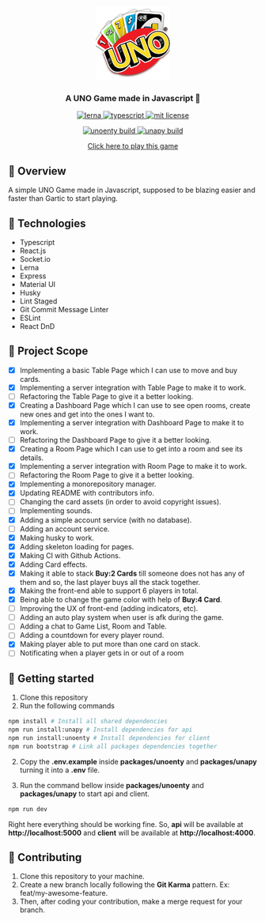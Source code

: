 <p align="center">
	<img src="./assets/uno_icon.png" height="150" width="150" alt="icon example" />
</p>	

<h3 align="center">
  A UNO Game made in Javascript 🎴
</h3>

<p align="center">
	<a href="https://lerna.js.org/">
		<img alt="lerna" src="https://img.shields.io/badge/maintained%20with-lerna-cc00ff.svg" alt="maintained with lerna"/>
	</a>
	<a href="https://github.com/microsoft/TypeScript">
		<img alt="typescript" src="https://camo.githubusercontent.com/41c68e9f29c6caccc084e5a147e0abd5f392d9bc/68747470733a2f2f62616467656e2e6e65742f62616467652f547970655363726970742f7374726963742532302546302539462539322541412f626c7565">
	</a>
	<a href="https://github.com/guilhermebkel/uno-game">
		<img alt="mit license" src="https://img.shields.io/github/license/guilhermebkel/uno-game?color=0051ff" />
	</a>
</p>
<p align="center">
	<a href="https://github.com/guilhermebkel/uno-game">
		<img alt="unoenty build" src="https://github.com/guilhermebkel/uno-game/workflows/Unoenty%20CI/badge.svg" />
	</a>
	<a href="https://github.com/guilhermebkel/uno-game">
		<img alt="unapy build" src="https://github.com/guilhermebkel/uno-game/workflows/Unapy%20CI/badge.svg" />
	</a>
</p>

<p align="center">
	<a href="https://uno.guilherr.me">Click here to play this game</a>
</p>

## 📌 Overview

A simple UNO Game made in Javascript, supposed to be blazing easier and faster than Gartic to start playing. 

## 🔧 Technologies

- Typescript
- React.js
- Socket.io
- Lerna
- Express
- Material UI
- Husky
- Lint Staged
- Git Commit Message Linter
- ESLint
- React DnD

## 👣 Project Scope

- [X] Implementing a basic Table Page which I can use to move and buy cards.
- [X] Implementing a server integration with Table Page to make it to work.
- [ ] Refactoring the Table Page to give it a better looking.
- [X] Creating a Dashboard Page which I can use to see open rooms, create new ones and get into the ones I want to.
- [X] Implementing a server integration with Dashboard Page to make it to work.
- [ ] Refactoring the Dashboard Page to give it a better looking.
- [X] Creating a Room Page which I can use to get into a room and see its details.
- [X] Implementing a server integration with Room Page to make it to work.
- [ ] Refactoring the Room Page to give it a better looking.
- [X] Implementing a monorepository manager.
- [X] Updating README with contributors info.
- [ ] Changing the card assets (in order to avoid copyright issues).
- [ ] Implementing sounds.
- [X] Adding a simple account service (with no database).
- [ ] Adding an account service.
- [X] Making husky to work.
- [X] Adding skeleton loading for pages.
- [X] Making CI with Github Actions.
- [X] Adding Card effects.
- [X] Making it able to stack **Buy:2 Cards** till someone does not has any of them and so, the last player buys all the stack together.
- [X] Making the front-end able to support 6 players in total.
- [X] Being able to change the game color with help of **Buy:4 Card**.
- [ ] Improving the UX of front-end (adding indicators, etc).
- [ ] Adding an auto play system when user is afk during the game.
- [ ] Adding a chat to Game List, Room and Table.
- [ ] Adding a countdown for every player round.
- [X] Making player able to put more than one card on stack.
- [ ] Notificating when a player gets in or out of a room

## 🚀 Getting started

1. Clone this repository
2. Run the following commands
```sh
npm install # Install all shared dependencies
npm run install:unapy # Install dependencies for api
npm run install:unoenty # Install dependencies for client
npm run bootstrap # Link all packages dependencies together
```
2. Copy the **.env.example** inside **packages/unoenty** and **packages/unapy** turning it into a **.env** file.

3. Run the command bellow inside **packages/unoenty** and **packages/unapy** to start api and client.
```sh
npm run dev
```

Right here everything should be working fine. So, **api** will be available at **http://localhost:5000** and **client** will be available at **http://localhost:4000**.

## 👏 Contributing

1. Clone this repository to your machine.
2. Create a new branch locally following the **Git Karma** pattern. Ex: feat/my-awesome-feature.
3. Then, after coding your contribution, make a merge request for your branch.
